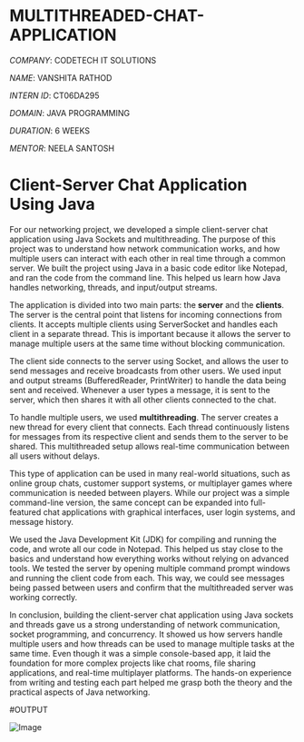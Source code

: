 # MULTITHREADED-CHAT-APPLICATION

*COMPANY*: CODETECH IT SOLUTIONS

*NAME*: VANSHITA RATHOD

*INTERN ID*: CT06DA295

*DOMAIN*: JAVA PROGRAMMING

*DURATION*: 6 WEEKS

*MENTOR*: NEELA SANTOSH

# **Client-Server Chat Application Using Java**

For our networking project, we developed a simple client-server chat application using Java Sockets and multithreading. The purpose of this project was to understand how network communication works, and how multiple users can interact with each other in real time through a common server. We built the project using Java in a basic code editor like Notepad, and ran the code from the command line. This helped us learn how Java handles networking, threads, and input/output streams.

The application is divided into two main parts: the **server** and the **clients**. The server is the central point that listens for incoming connections from clients. It accepts multiple clients using ServerSocket and handles each client in a separate thread. This is important because it allows the server to manage multiple users at the same time without blocking communication.

The client side connects to the server using Socket, and allows the user to send messages and receive broadcasts from other users. We used input and output streams (BufferedReader, PrintWriter) to handle the data being sent and received. Whenever a user types a message, it is sent to the server, which then shares it with all other clients connected to the chat.

To handle multiple users, we used **multithreading**. The server creates a new thread for every client that connects. Each thread continuously listens for messages from its respective client and sends them to the server to be shared. This multithreaded setup allows real-time communication between all users without delays.

This type of application can be used in many real-world situations, such as online group chats, customer support systems, or multiplayer games where communication is needed between players. While our project was a simple command-line version, the same concept can be expanded into full-featured chat applications with graphical interfaces, user login systems, and message history.

We used the Java Development Kit (JDK) for compiling and running the code, and wrote all our code in Notepad. This helped us stay close to the basics and understand how everything works without relying on advanced tools. We tested the server by opening multiple command prompt windows and running the client code from each. This way, we could see messages being passed between users and confirm that the multithreaded server was working correctly.

In conclusion, building the client-server chat application using Java sockets and threads gave us a strong understanding of network communication, socket programming, and concurrency. It showed us how servers handle multiple users and how threads can be used to manage multiple tasks at the same time. Even though it was a simple console-based app, it laid the foundation for more complex projects like chat rooms, file sharing applications, and real-time multiplayer platforms. The hands-on experience from writing and testing each part helped me grasp both the theory and the practical aspects of Java networking.

#OUTPUT

![Image](https://github.com/user-attachments/assets/c1d2d590-c513-400e-a368-b7bf98a90e11)
